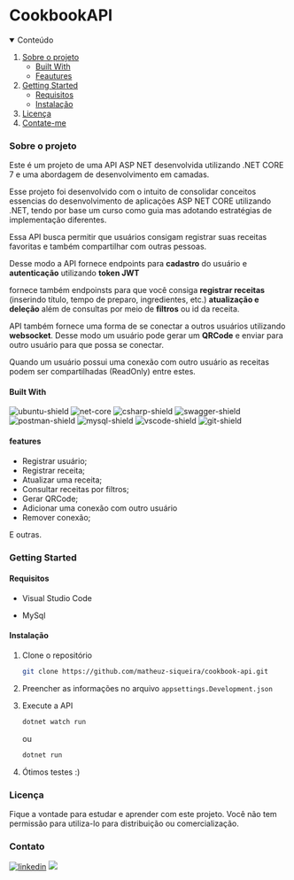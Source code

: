 # CookbookAPI

<details open="open">
    <summary>Conteúdo</summary>
    <ol>
        <li>
            <a href="#sobre-o-projeto">Sobre o projeto</a>
            <ul>
                <li><a href="#built-with">Built With</a>
                <li><a href="#features">Feautures</a>
            </ul>
        </li>
        <li>
            <a href="#getting-started">Getting Started</a>
            <ul>
                <li><a href="#requisitos">Requisitos</a>
                <li><a href="#instalação">Instalação</a>
            </ul>
        </li>
        <li><a href="#licença">Licença</a>
        <li><a href="#contato">Contate-me</a>
    </ol>
</details>

### **Sobre o projeto**

Este é um projeto de uma API ASP NET desenvolvida utilizando .NET CORE 7 e uma abordagem de desenvolvimento em camadas.

Esse projeto foi desenvolvido com o intuito de consolidar conceitos essencias do desenvolvimento de aplicações ASP NET CORE utilizando .NET, tendo por base um curso como guia mas adotando estratégias de implementação diferentes.

Essa API busca permitir que usuários consigam registrar suas receitas favoritas e também compartilhar com outras pessoas.

Desse modo a API fornece endpoints para **cadastro** do usuário e **autenticação** utilizando **token JWT**

fornece também endpoinsts para que você consiga **registrar receitas** (inserindo título, tempo de preparo, ingredientes, etc.) **atualização e deleção** além de consultas por meio de **filtros** ou id da receita.

API também fornece uma forma de se conectar a outros usuários utilizando **websocket**. Desse modo um usuário pode gerar um **QRCode** e enviar para outro usuário para que possa se conectar.

Quando um usuário possui uma conexão com outro usuário as receitas podem ser compartilhadas (ReadOnly) entre estes.

#### **Built With**

![ubuntu-shield]
![net-core]
![csharp-shield]
![swagger-shield]
![postman-shield]
![mysql-shield]
![vscode-shield]
![git-shield]

#### features

- Registrar usuário;
- Registrar receita;
- Atualizar uma receita;
- Consultar receitas por filtros;
- Gerar QRCode;
- Adicionar uma conexão com outro usuário
- Remover conexão;

E outras.

### Getting Started

#### Requisitos

- Visual Studio Code

- MySql

#### Instalação

1. Clone o repositório
   ```sh
   git clone https://github.com/matheuz-siqueira/cookbook-api.git
   ```
2. Preencher as informações no arquivo `appsettings.Development.json`

3. Execute a API

   ```sh
   dotnet watch run
   ```

   ou

   ```sh
   dotnet run
   ```

4. Ótimos testes :)

### Licença

Fique a vontade para estudar e aprender com este projeto. Você não tem permissão para utiliza-lo para distribuição ou comercialização.

### Contato

[![linkedin][linkedin-shield]][linkedin-url]
<a href="mailto:matheussiqueira.work@gmail.com" target="_blank">
<img src="https://img.shields.io/badge/Gmail-D14836?style=for-the-badge&logo=gmail&logoColor=white"></a>

<!-- Badges -->

[ubuntu-shield]: https://img.shields.io/badge/Ubuntu-E95420?style=for-the-badge&logo=ubuntu&logoColor=white
[swagger-shield]: https://img.shields.io/badge/-Swagger-%23Clojure?style=for-the-badge&logo=swagger&logoColor=white
[net-core]: https://img.shields.io/badge/.NET_%20_Core_7.0-5C2D91?style=for-the-badge&logo=.net&logoColor=white
[postman-shield]: https://img.shields.io/badge/Postman-FF6C37?style=for-the-badge&logo=postman&logoColor=white
[csharp-shield]: https://img.shields.io/badge/c%23-%23239120.svg?style=for-the-badge&logo=c-sharp&logoColor=white
[mysql-shield]: https://img.shields.io/badge/mysql-%2300f.svg?style=for-the-badge&logo=mysql&logoColor=white
[vscode-shield]: https://img.shields.io/badge/Visual%20Studio%20Code-0078d7.svg?style=for-the-badge&logo=visual-studio-code&logoColor=white
[git-shield]: https://img.shields.io/badge/git-%23F05033.svg?style=for-the-badge&logo=git&logoColor=white
[linkedin-shield]: https://img.shields.io/badge/linkedin-%230077B5.svg?style=for-the-badge&logo=linkedin&logoColor=white
[gmail-shield]: https://img.shields.io/badge/Gmail-D14836?style=for-the-badge&logo=gmail&logoColor=white

 <!-- URLs -->

[linkedin-url]: https://www.linkedin.com/in/matheussiqueira-me/
